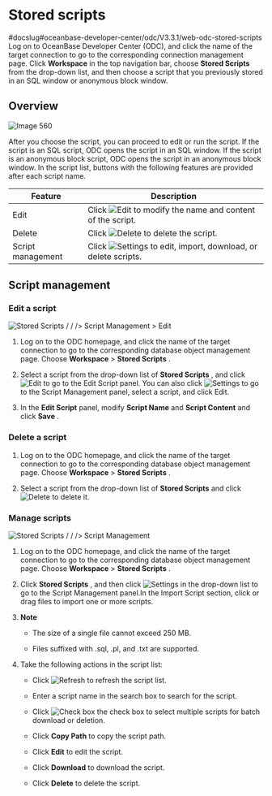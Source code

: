 Stored scripts 
===================================
#docslug#oceanbase-developer-center/odc/V3.3.1/web-odc-stored-scripts
Log on to OceanBase Developer Center (ODC), and click the name of the target connection to go to the corresponding connection management page. Click **Workspace** in the top navigation bar, choose **Stored Scripts** from the drop-down list, and then choose a script that you previously stored in an SQL window or anonymous block window. 

Overview 
-----------------------------

![Image 560](https://help-static-aliyun-doc.aliyuncs.com/assets/img/en-US/2295211561/p269155.png)

After you choose the script, you can proceed to edit or run the script. If the script is an SQL script, ODC opens the script in an SQL window. If the script is an anonymous block script, ODC opens the script in an anonymous block window. In the script list, buttons with the following features are provided after each script name.


|      Feature      |                                                                     Description                                                                      |
|-------------------|------------------------------------------------------------------------------------------------------------------------------------------------------|
| Edit              | Click  ![Edit](https://help-static-aliyun-doc.aliyuncs.com/assets/img/en-US/4384511561/p424761.jpg) to modify the name and content of the script.    |
| Delete            | Click ![Delete](https://help-static-aliyun-doc.aliyuncs.com/assets/img/en-US/4384511561/p424762.jpg) to delete the script.                           |
| Script management | Click ![Settings](https://help-static-aliyun-doc.aliyuncs.com/assets/img/en-US/4384511561/p424763.jpg) to edit, import, download, or delete scripts. |



Script management 
--------------------------------------

### Edit a script 

![Stored Scripts / / /> Script Management > Edit](https://help-static-aliyun-doc.aliyuncs.com/assets/img/en-US/2295211561/p424769.png)

1. Log on to the ODC homepage, and click the name of the target connection to go to the corresponding database object management page. Choose **Workspace** \> **Stored Scripts** .

   

2. Select a script from the drop-down list of **Stored Scripts** , and click ![Edit](https://help-static-aliyun-doc.aliyuncs.com/assets/img/en-US/4384511561/p424782.jpg) to go to the Edit Script panel. You can also click ![Settings](https://help-static-aliyun-doc.aliyuncs.com/assets/img/en-US/4384511561/p424763.jpg) to go to the Script Management panel, select a script, and click Edit.

   

3. In the **Edit Script** panel, modify **Script Name** and **Script Content** and click **Save** .

   




### Delete a script 

1. Log on to the ODC homepage, and click the name of the target connection to go to the corresponding database object management page. Choose **Workspace** \> **Stored Scripts** .

   

2. Select a script from the drop-down list of **Stored Scripts** and click ![Delete](https://help-static-aliyun-doc.aliyuncs.com/assets/img/en-US/4384511561/p424762.jpg) to delete it.

   




### Manage scripts 

![Stored Scripts / / /> Script Management](https://help-static-aliyun-doc.aliyuncs.com/assets/img/en-US/2295211561/p424794.png)

1. Log on to the ODC homepage, and click the name of the target connection to go to the corresponding database object management page. Choose **Workspace** \> **Stored Scripts** .

   

2. Click **Stored Scripts** , and then click ![Settings](https://help-static-aliyun-doc.aliyuncs.com/assets/img/en-US/4384511561/p424763.jpg) in the drop-down list to go to the Script Management panel.In the Import Script section, click or drag files to import one or more scripts.

   

3.
   **Note**

   
   * The size of a single file cannot exceed 250 MB.

     
   
   * Files suffixed with .sql, .pl, and .txt are supported.

     
   

   
   

4. Take the following actions in the script list: 

   * Click ![Refresh](https://help-static-aliyun-doc.aliyuncs.com/assets/img/en-US/4384511561/p424801.jpg) to refresh the script list.

     
   
   * Enter a script name in the search box to search for the script.

     
   
   * Click ![Check box](https://help-static-aliyun-doc.aliyuncs.com/assets/img/en-US/4384511561/p424802.jpg) the check box to select multiple scripts for batch download or deletion.

     
   
   * Click **Copy Path** to copy the script path.

     
   
   * Click **Edit** to edit the script.

     
   
   * Click **Download** to download the script.

     
   
   * Click **Delete** to delete the script.

     
   

   



